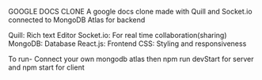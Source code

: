 GOOGLE DOCS CLONE
A google docs clone made with Quill and Socket.io connected to MongoDB Atlas for backend

Quill: Rich text Editor
Socket.io: For real time collaboration(sharing)
MongoDB: Database
React.js: Frontend
CSS: Styling and responsiveness

To run-
Connect your own mongodb atlas then npm run devStart for server and npm start for client



